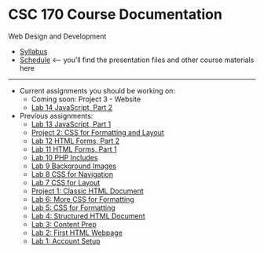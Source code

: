 # CSC 170 Course Documentation
Web Design and Development

- [Syllabus](syllabus.md)
- [Schedule](schedule.md) <– you’ll find the presentation files and other course materials here


<hr>

- Current assignments you should be working on:
  - Coming soon: Project 3 - Website
  - [Lab 14 JavaScript, Part 2](lab14-javascript-2/instructions.md)
- Previous assignments:
  - [Lab 13 JavaScript, Part 1](lab13-javascript-1/instructions.md)
  - [Project 2: CSS for Formatting and Layout](project02-css-for-formatting-and-layout/instructions.md)
  - [Lab 12 HTML Forms, Part 2](lab12-html-forms-2/instructions.md) 
  - [Lab 11 HTML Forms, Part 1](lab11-html-forms-1/instructions.md)
  - [Lab 10 PHP Includes](lab10-php-includes/instructions.md) 
  - [Lab 9 Background Images](lab09-background-images/instructions.md)
  - [Lab 8 CSS for Navigation](lab08-css-for-navigation/instructions.md)
  - [Lab 7 CSS for Layout](lab07-css-for-layout/instructions.md)
  - [Project 1: Classic HTML Document](project01-classic-html-document/instructions.md)
  - [Lab 6: More CSS for Formatting](lab06-css-for-formatting-2/instructions.md)
  - [Lab 5: CSS for Formatting](lab05-css-for-formatting-1/instructions.md)
  - [Lab 4: Structured HTML Document](lab04-structured-html-document/instructions.md)
  - [Lab 3: Content Prep](lab03-content-prep/instructions.md)
  - [Lab 2: First HTML Webpage](lab02-first-html-webpage/instructions.md)
  - [Lab 1: Account Setup](lab01-account-setup/instructions.md)


